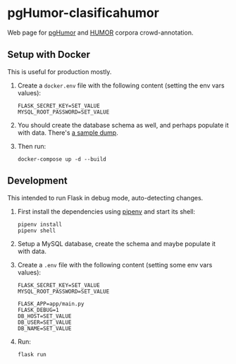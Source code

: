 # pgHumor-clasificahumor

Web page for [pgHumor](https://github.com/pln-fing-udelar/pghumor) and [HUMOR](https://github.com/pln-fing-udelar/humor) corpora crowd-annotation.

## Setup with Docker

This is useful for production mostly.

1. Create a `docker.env` file with the following content (setting the env vars values):

    ```
    FLASK_SECRET_KEY=SET_VALUE
    MYSQL_ROOT_PASSWORD=SET_VALUE
    ```

2. You should create the database schema as well, and perhaps populate it with data. There's [a sample dump](dump.sql).

3. Then run:

    ```shell
    docker-compose up -d --build
    ```

## Development

This intended to run Flask in debug mode, auto-detecting changes.

1. First install the dependencies using [pipenv](https://docs.pipenv.org/) and start its shell:
    
    ```shell
    pipenv install
    pipenv shell
    ```
    
2. Setup a MySQL database, create the schema and maybe populate it with data.
    
3. Create a `.env` file with the following content (setting some env vars values):
    
    ```
    FLASK_SECRET_KEY=SET_VALUE
    MYSQL_ROOT_PASSWORD=SET_VALUE
    
    FLASK_APP=app/main.py
    FLASK_DEBUG=1
    DB_HOST=SET_VALUE
    DB_USER=SET_VALUE
    DB_NAME=SET_VALUE
    ```
    
4. Run:
    
    ```shell
    flask run
    ```

